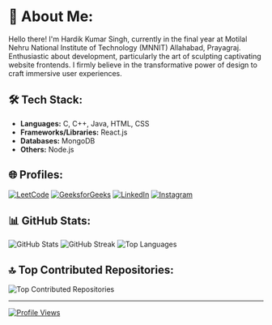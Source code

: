# 👋 About Me:

Hello there! I'm Hardik Kumar Singh, currently in the final year at Motilal Nehru National Institute of Technology (MNNIT) Allahabad, Prayagraj. Enthusiastic about development, particularly the art of sculpting captivating website frontends. I firmly believe in the transformative power of design to craft immersive user experiences.

## 🛠️ Tech Stack:

- **Languages:** C, C++, Java, HTML, CSS
- **Frameworks/Libraries:** React.js
- **Databases:** MongoDB
- **Others:** Node.js

## 🌐 Profiles:

[![LeetCode](https://img.shields.io/badge/LeetCode-%23FFA116.svg?logo=leetcode&logoColor=black)](https://leetcode.com/u/hardik_112/)
[![GeeksforGeeks](https://img.shields.io/badge/GeeksforGeeks-%2F8D46.svg?logo=geeksforgeeks&logoColor=white)](https://www.geeksforgeeks.org/user/ihardik112/)
 [![LinkedIn](https://img.shields.io/badge/LinkedIn-%230077B5.svg?logo=linkedin&logoColor=white)](https://www.linkedin.com/in/hardik-kumar-singh/) 
 [![Instagram](https://img.shields.io/badge/Instagram-%23E4405F.svg?logo=Instagram&logoColor=white)](https://www.instagram.com/ihardik_112/)

## 📊 GitHub Stats:

![GitHub Stats](https://github-readme-stats.vercel.app/api?username=Hardik-111&theme=vision-friendly-dark&hide_border=false&include_all_commits=false&count_private=false)
![GitHub Streak](https://github-readme-streak-stats.herokuapp.com/?user=Hardik-111&theme=vision-friendly-dark&hide_border=false)
![Top Languages](https://github-readme-stats.vercel.app/api/top-langs/?username=Hardik-111&theme=vision-friendly-dark&hide_border=false&include_all_commits=false&count_private=false&layout=compact)

## 🔝 Top Contributed Repositories:

![Top Contributed Repositories](https://github-contributor-stats.vercel.app/api?username=Hardik-111&limit=5&theme=dark&combine_all_yearly_contributions=true)

---
[![Profile Views](https://visitcount.itsvg.in/api?id=Hardik-111&icon=5&color=12)](https://visitcount.itsvg.in)
